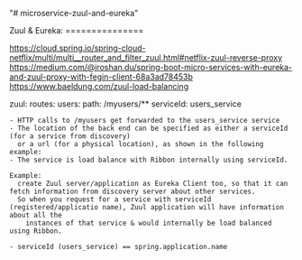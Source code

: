 "# microservice-zuul-and-eureka" 

 Zuul & Eureka:
    ===============
  
  https://cloud.spring.io/spring-cloud-netflix/multi/multi__router_and_filter_zuul.html#netflix-zuul-reverse-proxy
  https://medium.com/@iroshan.du/spring-boot-micro-services-with-eureka-and-zuul-proxy-with-fegin-client-68a3ad78453b
  https://www.baeldung.com/zuul-load-balancing
  
  zuul:
    routes:
      users:
        path: /myusers/**
        serviceId: users_service   
        
	- HTTP calls to /myusers get forwarded to the users_service service        
	- The location of the back end can be specified as either a serviceId (for a service from discovery) 
	  or a url (for a physical location), as shown in the following example:      
	- The service is load balance with Ribbon internally using serviceId.
	
	Example:
	  create Zuul server/application as Eureka Client too, so that it can fetch information from discovery server about other services.
	  So when you request for a service with serviceId (registered/applicatio name), Zuul application will have information about all the
  		instances of that service & would internally be load balanced using Ribbon.
      
	- serviceId (users_service) == spring.application.name
          
          